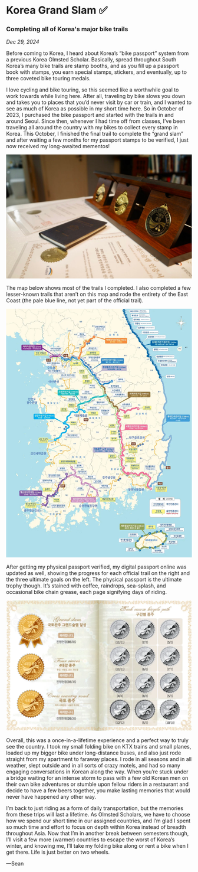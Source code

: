 # Korea Grand Slam ✅

### Completing all of Korea's major bike trails

*Dec 29, 2024*

Before coming to Korea, I heard about Korea’s “bike passport” system from a previous Korea Olmsted Scholar. Basically, spread throughout South Korea’s many bike trails are stamp booths, and as you fill up a passport book with stamps, you earn special stamps, stickers, and eventually, up to three coveted bike touring medals.

I love cycling and bike touring, so this seemed like a worthwhile goal to work towards while living here. After all, traveling by bike slows you down and takes you to places that you’d never visit by car or train, and I wanted to see as much of Korea as possible in my short time here. So in October of 2023, I purchased the bike passport and started with the trails in and around Seoul. Since then, whenever I had time off from classes, I’ve been traveling all around the country with my bikes to collect every stamp in Korea. This October, I finished the final trail to complete the “grand slam” and after waiting a few months for my passport stamps to be verified, I just now received my long-awaited mementos!

![Image](/SpacemanStyle/grand_slam.jpg)

The map below shows most of the trails I completed. I also completed a few lesser-known trails that aren’t on this map and rode the entirety of the East Coast (the pale blue line, not yet part of the official trail).

![Image](/SpacemanStyle/bike_map.jpg)

After getting my physical passport verified, my digital passport online was updated as well, showing the progress for each official trail on the right and the three ultimate goals on the left. The physical passport is the ultimate trophy though. It’s stained with coffee, raindrops, sea-splash, and occasional bike chain grease, each page signifying days of riding.

![Image](/SpacemanStyle/bike_passport.webp)

Overall, this was a once-in-a-lifetime experience and a perfect way to truly see the country. I took my small folding bike on KTX trains and small planes, loaded up my bigger bike under long-distance buses, and also just rode straight from my apartment to faraway places. I rode in all seasons and in all weather, slept outside and in all sorts of crazy motels, and had so many engaging conversations in Korean along the way. When you’re stuck under a bridge waiting for an intense storm to pass with a few old Korean men on their own bike adventures or stumble upon fellow riders in a restaurant and decide to have a few beers together, you make lasting memories that would never have happened any other way.

I’m back to just riding as a form of daily transportation, but the memories from these trips will last a lifetime. As Olmsted Scholars, we have to choose how we spend our short time in our assigned countries, and I’m glad I spent so much time and effort to focus on depth within Korea instead of breadth throughout Asia. Now that I’m in another break between semesters though, I’ll visit a few more (warmer) countries to escape the worst of Korea’s winter, and knowing me, I’ll take my folding bike along or rent a bike when I get there. Life is just better on two wheels.

—Sean
